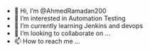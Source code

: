 - 👋 Hi, I’m @AhmedRamadan200
- 👀 I’m interested in Automation Testing
- 🌱 I’m currently learning Jenkins and devops 
- 💞️ I’m looking to collaborate on ...
- 📫 How to reach me ...

<!---
AhmedRamadan200/AhmedRamadan200 is a ✨ special ✨ repository because its `README.md` (this file) appears on your GitHub profile.
You can click the Preview link to take a look at your changes.
--->
